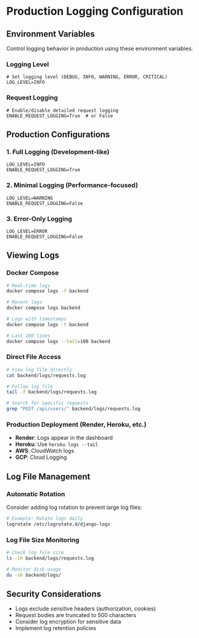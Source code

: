 # Production Logging Configuration

## Environment Variables

Control logging behavior in production using these environment variables:

### Logging Level
```env
# Set logging level (DEBUG, INFO, WARNING, ERROR, CRITICAL)
LOG_LEVEL=INFO
```

### Request Logging
```env
# Enable/disable detailed request logging
ENABLE_REQUEST_LOGGING=True  # or False
```

## Production Configurations

### 1. Full Logging (Development-like)
```env
LOG_LEVEL=INFO
ENABLE_REQUEST_LOGGING=True
```

### 2. Minimal Logging (Performance-focused)
```env
LOG_LEVEL=WARNING
ENABLE_REQUEST_LOGGING=False
```

### 3. Error-Only Logging
```env
LOG_LEVEL=ERROR
ENABLE_REQUEST_LOGGING=False
```

## Viewing Logs

### Docker Compose
```bash
# Real-time logs
docker compose logs -f backend

# Recent logs
docker compose logs backend

# Logs with timestamps
docker compose logs -t backend

# Last 100 lines
docker compose logs --tail=100 backend
```

### Direct File Access
```bash
# View log file directly
cat backend/logs/requests.log

# Follow log file
tail -f backend/logs/requests.log

# Search for specific requests
grep "POST /api/users/" backend/logs/requests.log
```

### Production Deployment (Render, Heroku, etc.)
- **Render**: Logs appear in the dashboard
- **Heroku**: Use `heroku logs --tail`
- **AWS**: CloudWatch logs
- **GCP**: Cloud Logging

## Log File Management

### Automatic Rotation
Consider adding log rotation to prevent large log files:

```bash
# Example: Rotate logs daily
logrotate /etc/logrotate.d/django-logs
```

### Log File Size Monitoring
```bash
# Check log file size
ls -lh backend/logs/requests.log

# Monitor disk usage
du -sh backend/logs/
```

## Security Considerations

- Logs exclude sensitive headers (authorization, cookies)
- Request bodies are truncated to 500 characters
- Consider log encryption for sensitive data
- Implement log retention policies 